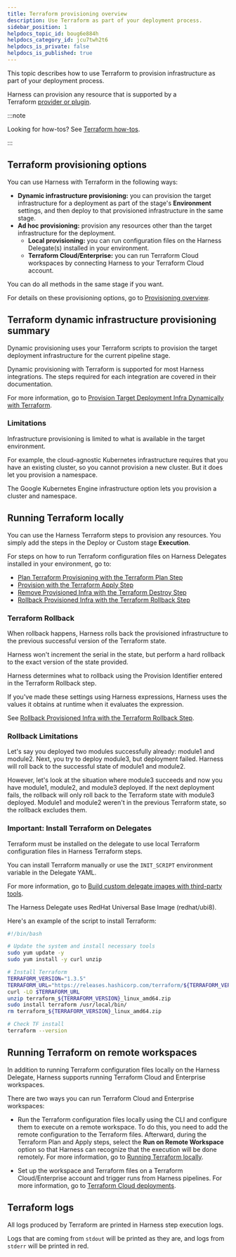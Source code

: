 ```yaml
---
title: Terraform provisioning overview
description: Use Terraform as part of your deployment process.
sidebar_position: 1
helpdocs_topic_id: boug6e884h
helpdocs_category_id: jcu7twh2t6
helpdocs_is_private: false
helpdocs_is_published: true
---
```



This topic describes how to use Terraform to provision infrastructure as part of your deployment process.

Harness can provision any resource that is supported by a Terraform [provider or plugin](https://www.terraform.io/docs/configuration/providers.html).

:::note

Looking for how-tos? See [Terraform how-tos](terraform-how-tos).

:::

## Terraform provisioning options

You can use Harness with Terraform in the following ways:

* **Dynamic infrastructure provisioning:** you can provision the target infrastructure for a deployment as part of the stage's **Environment** settings, and then deploy to that provisioned infrastructure in the same stage.
* **Ad hoc provisioning:** provision any resources other than the target infrastructure for the deployment.
  * **Local provisioning:** you can run configuration files on the Harness Delegate(s) installed in your environment.
  * **Terraform Cloud/Enterprise:** you can run Terraform Cloud workspaces by connecting Harness to your Terraform Cloud account.

You can do all methods in the same stage if you want.

For details on these provisioning options, go to [Provisioning overview](/docs/continuous-delivery/cd-infrastructure/provisioning-overview).

## Terraform dynamic infrastructure provisioning summary

Dynamic provisioning uses your Terraform scripts to provision the target deployment infrastructure for the current pipeline stage.

Dynamic provisioning with Terraform is supported for most Harness integrations. The steps required for each integration are covered in their documentation.

For more information, go to [Provision Target Deployment Infra Dynamically with Terraform](/docs/continuous-delivery/cd-infrastructure/terraform-infra/provision-infra-dynamically-with-terraform).

### Limitations

Infrastructure provisioning is limited to what is available in the target environment.

For example, the cloud-agnostic Kubernetes infrastructure requires that you have an existing cluster, so you cannot provision a new cluster. But it does let you provision a namespace.

The Google Kubernetes Engine infrastructure option lets you provision a cluster and namespace.


## Running Terraform locally

You can use the Harness Terraform steps to provision any resources. You simply add the steps in the Deploy or Custom stage **Execution**.

For steps on how to run Terraform configuration files on Harness Delegates installed in your environment, go to:

* [Plan Terraform Provisioning with the Terraform Plan Step](run-a-terraform-plan-with-the-terraform-plan-step)
* [Provision with the Terraform Apply Step](run-a-terraform-plan-with-the-terraform-apply-step)
* [Remove Provisioned Infra with the Terraform Destroy Step](remove-provisioned-infra-with-terraform-destroy)
* [Rollback Provisioned Infra with the Terraform Rollback Step](rollback-provisioned-infra-with-the-terraform-rollback-step)

### Terraform Rollback

When rollback happens, Harness rolls back the provisioned infrastructure to the previous successful version of the Terraform state.

Harness won't increment the serial in the state, but perform a hard rollback to the exact version of the state provided.

Harness determines what to rollback using the Provision Identifier entered in the Terraform Rollback step.

If you've made these settings using Harness expressions, Harness uses the values it obtains at runtime when it evaluates the expression.

See [Rollback Provisioned Infra with the Terraform Rollback Step](rollback-provisioned-infra-with-the-terraform-rollback-step).

### Rollback Limitations

Let's say you deployed two modules successfully already: module1 and module2. Next, you try to deploy module3, but deployment failed. Harness will roll back to the successful state of module1 and module2.

However, let's look at the situation where module3 succeeds and now you have module1, module2, and module3 deployed. If the next deployment fails, the rollback will only roll back to the Terraform state with module3 deployed. Module1 and module2 weren't in the previous Terraform state, so the rollback excludes them.

### Important: Install Terraform on Delegates

Terraform must be installed on the delegate to use local Terraform configuration files in Harness Terraform steps. 

You can install Terraform manually or use the `INIT_SCRIPT` environment variable in the Delegate YAML.

For more information, go to [Build custom delegate images with third-party tools](/docs/platform/delegates/install-delegates/build-custom-delegate-images-with-third-party-tools/).

The Harness Delegate uses RedHat Universal Base Image (redhat/ubi8).

Here's an example of the script to install Terraform:

```bash
#!/bin/bash

# Update the system and install necessary tools
sudo yum update -y
sudo yum install -y curl unzip

# Install Terraform
TERRAFORM_VERSION="1.3.5"
TERRAFORM_URL="https://releases.hashicorp.com/terraform/${TERRAFORM_VERSION}/terraform_${TERRAFORM_VERSION}_linux_amd64.zip"
curl -LO $TERRAFORM_URL
unzip terraform_${TERRAFORM_VERSION}_linux_amd64.zip
sudo install terraform /usr/local/bin/
rm terraform_${TERRAFORM_VERSION}_linux_amd64.zip

# Check TF install
terraform --version
```

## Running Terraform on remote workspaces

In addition to running Terraform configuration files locally on the Harness Delegate, Harness supports running Terraform Cloud and Enterprise workspaces. 

There are two ways you can run Terraform Cloud and Enterprise workspaces:

- Run the Terraform configuration files locally using the CLI and configure them to execute on a remote workspace. To do this, you need to add the remote configuration to the Terraform files. Afterward, during the Terraform Plan and Apply steps, select the **Run on Remote Workspace** option so that Harness can recognize that the execution will be done remotely. For more information, go to [Running Terraform locally](/docs/continuous-delivery/cd-infrastructure/terraform-infra/terraform-provisioning-with-harness/#running-terraform-locally).

- Set up the workspace and Terraform files on a Terraform Cloud/Enterprise account and trigger runs from Harness pipelines. For more information, go to [Terraform Cloud deployments](/docs/continuous-delivery/cd-infrastructure/terraform-infra/terraform-cloud-deployments).

## Terraform logs

All logs produced by Terraform are printed in Harness step execution logs.

Logs that are coming from `stdout` will be printed as they are, and logs from `stderr` will be printed in red.
